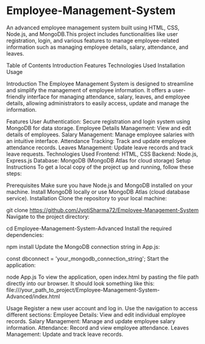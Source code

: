 # Employee-Management-System
An advanced employee management system built using HTML, CSS, Node.js, and MongoDB.This project includes functionalities like user registration, login, and various features to manage employee-related information such as managing employee details, salary, attendance, and leaves.

Table of Contents
Introduction
Features
Technologies Used
Installation
Usage

Introduction
The Employee Management System is designed to streamline and simplify the management of employee information. It offers a user-friendly interface for managing attendance, salary, leaves, and employee details, allowing administrators to easily access, update and manage the information.

Features
User Authentication: Secure registration and login system using MongoDB for data storage.
Employee Details Management: View and edit details of employees.
Salary Management: Manage employee salaries with an intuitive interface.
Attendance Tracking: Track and update employee attendance records.
Leaves Management: Update leave records and track leave requests.
Technologies Used
Frontend: HTML, CSS
Backend: Node.js, Express.js
Database: MongoDB (MongoDB Atlas for cloud storage)
Setup Instructions
To get a local copy of the project up and running, follow these steps:

Prerequisites
Make sure you have Node.js and MongoDB installed on your machine.
Install MongoDB locally or use MongoDB Atlas (cloud database service).
Installation
Clone the repository to your local machine:

git clone https://github.com/JyotiSharma72/Employee-Management-System
Navigate to the project directory:

cd Employee-Management-System-Advanced
Install the required dependencies:

npm install
Update the MongoDB connection string in App.js:

const dbconnect = 'your_mongodb_connection_string';
Start the application:

node App.js
To view the application, open index.html by pasting the file path directly into our browser. It should look something like this: file:///your_path_to_project/Employee-Management-System-Advanced/index.html

Usage
Register a new user account and log in.
Use the navigation to access different sections:
Employee Details: View and edit individual employee records.
Salary Management: Manage and update employee salary information.
Attendance: Record and view employee attendance.
Leaves Management: Update and track leave records.
